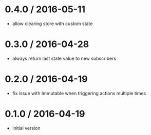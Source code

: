 
0.4.0 / 2016-05-11
==================

  * allow clearing store with custom state

0.3.0 / 2016-04-28
==================

  * always return last state value to new subscribers

0.2.0 / 2016-04-19
==================

  * fix issue with Immutable when triggering actions multiple times

0.1.0 / 2016-04-19
==================
  * initial version
